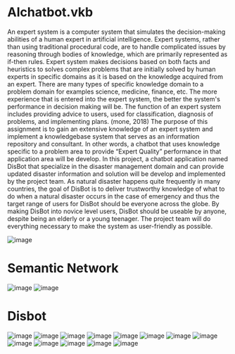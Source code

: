 # AIchatbot.vkb

An expert system is a computer system that simulates the decision-making abilities of a human 
expert in artificial intelligence. Expert systems, rather than using traditional procedural code, are 
to handle complicated issues by reasoning through bodies of knowledge, which are primarily 
represented as if-then rules. Expert system makes decisions based on both facts and heuristics to 
solves complex problems that are initially solved by human experts in specific domains as it is 
based on the knowledge acquired from an expert. There are many types of specific knowledge 
domain to a problem domain for examples science, medicine, finance, etc. The more experience 
that is entered into the expert system, the better the system's performance in decision making will 
be. The function of an expert system includes providing advice to users, used for classification, 
diagnosis of problems, and implementing plans. (mone, 2018)
The purpose of this assignment is to gain an extensive knowledge of an expert system and 
implement a knowledgebase system that serves as an information repository and consultant. In 
other words, a chatbot that uses knowledge specific to a problem area to provide “Expert Quality” 
performance in that application area will be develop. In this project, a chatbot application named 
DisBot that specialize in the disaster management domain and can provide updated disaster 
information and solution will be develop and implemented by the project team. As natural disaster 
happens quite frequently in many countries, the goal of DisBot is to deliver trustworthy knowledge 
of what to do when a natural disaster occurs in the case of emergency and thus the target range of 
users for DisBot should be everyone across the globe. By making DisBot into novice level users, 
DisBot should be useable by anyone, despite being an elderly or a young teenager. The project 
team will do everything necessary to make the system as user-friendly as possible.

![image](https://user-images.githubusercontent.com/74132232/195018259-cadff374-cffe-4b75-bfc1-b707239403be.png)

# Semantic Network
![image](https://user-images.githubusercontent.com/74132232/195018607-66acc977-676e-4cfc-8a8c-726898b69005.png)
![image](https://user-images.githubusercontent.com/74132232/195018662-5fb3b06b-1d23-4f12-a1fc-fd02097da6f8.png)

# Disbot
![image](https://user-images.githubusercontent.com/74132232/195018760-412e1c84-84ba-4e6e-b722-899a904623f4.png)
![image](https://user-images.githubusercontent.com/74132232/195018805-8160ad45-1918-452d-a197-a2ca8a06e856.png)
![image](https://user-images.githubusercontent.com/74132232/195018837-745b7828-cb49-4c5a-a61e-6e8f1e5c1a0b.png)
![image](https://user-images.githubusercontent.com/74132232/195018862-b93feef5-a298-42ac-8f7e-99cf4c3d4a54.png)
![image](https://user-images.githubusercontent.com/74132232/195018891-56d9a85a-a24c-48ac-991e-419fd185f772.png)
![image](https://user-images.githubusercontent.com/74132232/195018919-a4ada6c6-66f0-40a4-b712-ac0b24d41be8.png)
![image](https://user-images.githubusercontent.com/74132232/195018940-a4c67e34-e0ce-4247-b7bf-a244a7554b25.png)
![image](https://user-images.githubusercontent.com/74132232/195018996-d48be4d5-3c27-4cdf-9f7d-33f7447610b3.png)
![image](https://user-images.githubusercontent.com/74132232/195019026-416f8689-a6cd-468c-a043-9b3d0fbfdc95.png)
![image](https://user-images.githubusercontent.com/74132232/195019069-d5bcb503-cb2a-41a9-bb60-e277ecc3283d.png)
![image](https://user-images.githubusercontent.com/74132232/195019089-07435306-669f-4e53-bce7-ac62c3b3276c.png)
![image](https://user-images.githubusercontent.com/74132232/195019107-2278f08b-25e9-4fcb-957b-7ee3293db2aa.png)
![image](https://user-images.githubusercontent.com/74132232/195019162-a15a3e6c-d957-424e-925f-99ec36a1161a.png)
